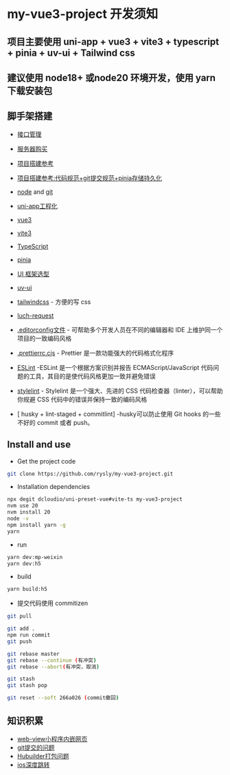 # my-vue3-project 开发须知

## 项目主要使用 uni-app + vue3 + vite3 + typescript + pinia + uv-ui + Tailwind css

## 建议使用 node18+ 或node20 环境开发，使用 yarn 下载安装包

## 脚手架搭建

- [接口管理](https://space-0v29ag.w.eolink.com/home/api-studio/?spaceKey=space-0v29ag&projectGroup=0&projectType=0&testId=1718688225436&module=-99)
- [服务器购买](https://activity.huaweicloud.com/618_promotion/index.html)

- [项目搭建参考](https://zhuanlan.zhihu.com/p/676624807)
- [项目搭建参考:代码规范+git提交规范+pinia存储持久化](https://zhuanlan.zhihu.com/p/684621219)

- [node](http://nodejs.org/) and [git](https://git-scm.com/)
- [uni-app工程化](https://uniapp.dcloud.net.cn/quickstart-cli.html#install-vue-cli)
- [vue3](https://cn.vuejs.org/api/composition-api-setup.html)
- [vite3](https://vitejs.cn/)
- [TypeScript](https://www.typescriptlang.org/)
- [pinia](https://pinia.web3doc.top/)
- [UI 框架选型](https://juejin.cn/post/7337513012393607207)
- [uv-ui](https://www.uvui.cn/components/skeletons.html)
- [tailwindcss](https://tailwindcss.com/) - 方便的写 css
- [luch-request](https://www.quanzhan.co/luch-request/)

- [.editorconfig文件](http://editorconfig.org) - 可帮助多个开发人员在不同的编辑器和 IDE 上维护同一个项目的一致编码风格
- [.prettierrc.cjs](https://prettier.io/docs/en/) - Prettier 是一款功能强大的代码格式化程序
- [ESLint](https://zh-hans.eslint.org/docs/latest/use/getting-started) -ESLint 是一个根据方案识别并报告 ECMAScript/JavaScript 代码问题的工具，其目的是使代码风格更加一致并避免错误
- [stylelint](https://www.stylelint.cn/) - Stylelint 是一个强大、先进的 CSS 代码检查器（linter），可以帮助你规避 CSS 代码中的错误并保持一致的编码风格
- [ husky + lint-staged + commitlint] -husky可以防止使用 Git hooks 的一些不好的 commit 或者 push。

## Install and use

- Get the project code

```bash
git clone https://github.com/rysly/my-vue3-project.git
```

- Installation dependencies

```bash
npx degit dcloudio/uni-preset-vue#vite-ts my-vue3-project
nvm use 20
nvm install 20
node -v
npm install yarn -g
yarn
```

- run

```bash
yarn dev:mp-weixin
yarn dev:h5
```

- build

```bash
yarn build:h5
```

- 提交代码使用 commitizen

```bash
git pull

git add .
npm run commit
git push

git rebase master
git rebase --continue (有冲突)
git rebase --abort(有冲突，取消)

git stash
git stash pop

git reset --soft 266a026 (commit撤回)
```

## 知识积累
- [web-view小程序内嵌网页](https://zh.uniapp.dcloud.io/component/web-view.html)
- [git提交的问题](https://www.cnblogs.com/runningGY/p/15147879.html)
- [Hubuilder打包问题](https://www.cnblogs.com/sugartang/p/17168196.html)
- [ios深度跳转](https://community.jiguang.cn/article/464296)

